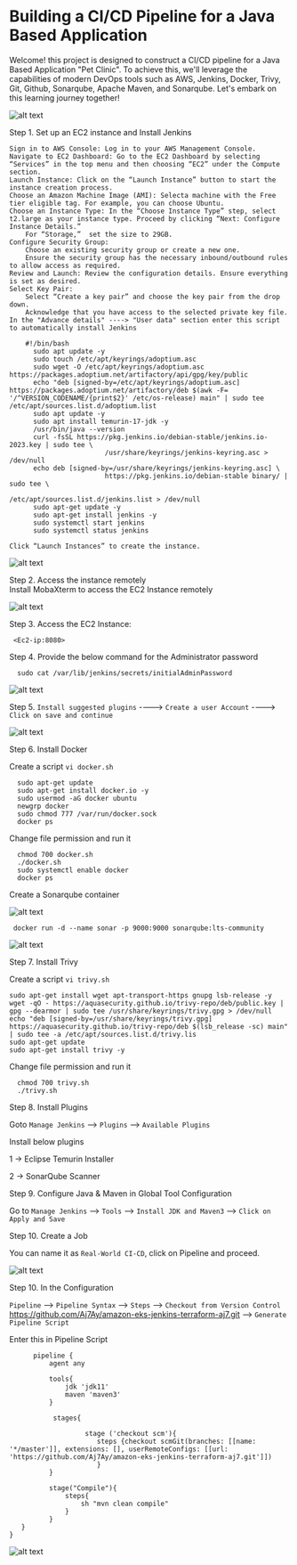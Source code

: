 # Building a CI/CD Pipeline for a Java Based Application
Welcome! this project is designed to construct a CI/CD pipeline for a Java Based Application "Pet Clinic". To achieve this, we'll leverage the capabilities of modern DevOps tools such as AWS, Jenkins, Docker, Trivy, Git, Github, Sonarqube, Apache Maven, and Sonarqube. Let's embark on this learning journey together!

![alt text](https://github.com/macielo-bumalay/DevOps-Project-1/blob/main/img/banner.png?raw=true) <br>


  Step 1. Set up an EC2 instance and Install Jenkins

    Sign in to AWS Console: Log in to your AWS Management Console.
    Navigate to EC2 Dashboard: Go to the EC2 Dashboard by selecting “Services” in the top menu and then choosing “EC2” under the Compute section.
    Launch Instance: Click on the “Launch Instance” button to start the instance creation process.
    Choose an Amazon Machine Image (AMI): Selecta machine with the Free tier eligible tag. For example, you can choose Ubuntu.
    Choose an Instance Type: In the “Choose Instance Type” step, select t2.large as your instance type. Proceed by clicking “Next: Configure Instance Details.”
        For “Storage,”  set the size to 29GB.
    Configure Security Group:
        Choose an existing security group or create a new one.
        Ensure the security group has the necessary inbound/outbound rules to allow access as required.
    Review and Launch: Review the configuration details. Ensure everything is set as desired.
    Select Key Pair:
        Select “Create a key pair” and choose the key pair from the drop down.
        Acknowledge that you have access to the selected private key file.
    In the "Advance details" ----> "User data" section enter this script to automatically install Jenkins
       
        #!/bin/bash
          sudo apt update -y
          sudo touch /etc/apt/keyrings/adoptium.asc
          sudo wget -O /etc/apt/keyrings/adoptium.asc https://packages.adoptium.net/artifactory/api/gpg/key/public
          echo "deb [signed-by=/etc/apt/keyrings/adoptium.asc] https://packages.adoptium.net/artifactory/deb $(awk -F= '/^VERSION_CODENAME/{print$2}' /etc/os-release) main" | sudo tee /etc/apt/sources.list.d/adoptium.list
          sudo apt update -y
          sudo apt install temurin-17-jdk -y
          /usr/bin/java --version
          curl -fsSL https://pkg.jenkins.io/debian-stable/jenkins.io-2023.key | sudo tee \
                            /usr/share/keyrings/jenkins-keyring.asc > /dev/null
          echo deb [signed-by=/usr/share/keyrings/jenkins-keyring.asc] \
                            https://pkg.jenkins.io/debian-stable binary/ | sudo tee \
                                        /etc/apt/sources.list.d/jenkins.list > /dev/null
          sudo apt-get update -y
          sudo apt-get install jenkins -y
          sudo systemctl start jenkins
          sudo systemctl status jenkins
          
    Click “Launch Instances” to create the instance.

![alt text](https://github.com/macielo-bumalay/DevOps-Project-1/blob/main/img/P1.png?raw=true) <br>
    
 Step 2. Access the instance remotely <br>
        Install MobaXterm to access the EC2 Instance remotely
  
 ![alt text](https://github.com/macielo-bumalay/DevOps-Project-1/blob/main/img/moba.png?raw=true) <br>
     
 Step 3. Access the EC2 Instance: 

     <Ec2-ip:8080>

 Step 4. Provide the below command for the Administrator password

      sudo cat /var/lib/jenkins/secrets/initialAdminPassword
  ![alt text](https://github.com/macielo-bumalay/DevOps-Project-1/blob/macielo-bumalay-patch-1/img/4.png?raw=true) 
  
Step 5. `Install suggested plugins` ----> `Create a user Account` ----> `Click on save and continue`

  ![alt text](https://github.com/macielo-bumalay/DevOps-Project-1/blob/macielo-bumalay-patch-1/img/7.png?raw=true)
  

Step 6. Install Docker

Create a script  `vi docker.sh`

      sudo apt-get update
      sudo apt-get install docker.io -y
      sudo usermod -aG docker ubuntu
      newgrp docker
      sudo chmod 777 /var/run/docker.sock 
      docker ps

Change file permission and run it

      chmod 700 docker.sh
      ./docker.sh
      sudo systemctl enable docker
      docker ps

      
Create a Sonarqube container

 ![alt text](https://github.com/macielo-bumalay/DevOps-Project-1/blob/main/img/P2.png?raw=true) 

 
     docker run -d --name sonar -p 9000:9000 sonarqube:lts-community

 ![alt text](https://github.com/macielo-bumalay/DevOps-Project-1/blob/main/img/P3.png?raw=true) 

   
Step 7. Install Trivy

Create a script  `vi trivy.sh`
 
    sudo apt-get install wget apt-transport-https gnupg lsb-release -y
    wget -qO - https://aquasecurity.github.io/trivy-repo/deb/public.key | gpg --dearmor | sudo tee /usr/share/keyrings/trivy.gpg > /dev/null
    echo "deb [signed-by=/usr/share/keyrings/trivy.gpg] https://aquasecurity.github.io/trivy-repo/deb $(lsb_release -sc) main" | sudo tee -a /etc/apt/sources.list.d/trivy.lis 
    sudo apt-get update
    sudo apt-get install trivy -y

Change file permission and run it

      chmod 700 trivy.sh
      ./trivy.sh


Step 8. Install Plugins

Goto `Manage Jenkins` --> `Plugins` --> `Available Plugins`

Install below plugins


1 → Eclipse Temurin Installer

2 → SonarQube Scanner 

Step 9. Configure Java & Maven in Global Tool Configuration


Go to `Manage Jenkins` --> `Tools` --> `Install JDK and Maven3` --> `Click on Apply and Save`

Step 10. Create a Job

You can name it as `Real-World CI-CD`, click on Pipeline and proceed.


 ![alt text](https://github.com/macielo-bumalay/DevOps-Project-1/blob/main/img/P4.png?raw=true) 

Step 10. In the Configuration 

`Pipeline` --> `Pipeline Syntax` --> `Steps` --> `Checkout from Version Control`
https://github.com/Aj7Ay/amazon-eks-jenkins-terraform-aj7.git
--> `Generate Pipeline Script`

Enter this in Pipeline Script


          pipeline {
              agent any 
              
              tools{
                  jdk 'jdk11'
                  maven 'maven3'
              }
      
               stages{
                  
                       stage ('checkout scm'){
                          steps {checkout scmGit(branches: [[name: '*/master']], extensions: [], userRemoteConfigs: [[url: 'https://github.com/Aj7Ay/amazon-eks-jenkins-terraform-aj7.git']])
                          }
              }
  
              stage("Compile"){
                  steps{
                      sh "mvn clean compile"
                  }
              }
       }
    }
  
  


![alt text](https://github.com/macielo-bumalay/DevOps-Project-1/blob/main/img/P5.png?raw=true) 
